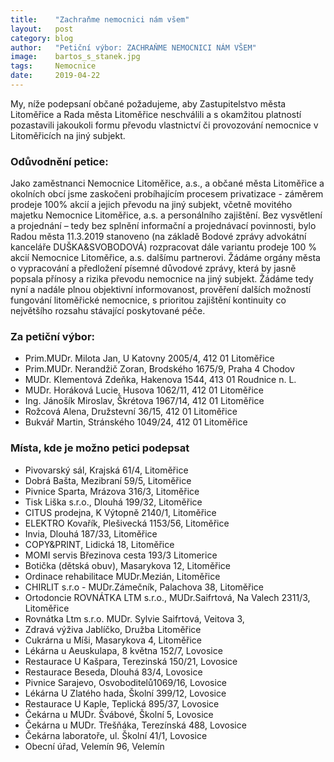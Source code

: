 ```yaml
---
title:	  "Zachraňme nemocnici nám všem"
layout:	  post
category: blog
author:	  "Petiční výbor: ZACHRAŇME NEMOCNICI NÁM VŠEM"
image:	  bartos_s_stanek.jpg
tags:	  Nemocnice
date:	  2019-04-22
---
```

My, níže podepsaní občané požadujeme, aby Zastupitelstvo města Litoměřice a Rada města Litoměřice neschválili a s okamžitou platností pozastavili jakoukoli formu převodu vlastnictví či provozování nemocnice v Litoměřicích na jiný subjekt.

### Odůvodnění petice:
Jako zaměstnanci Nemocnice Litoměřice, a.s., a občané města Litoměřice a okolních obcí jsme zaskočeni probíhajícím procesem privatizace - záměrem prodeje 100% akcií a jejich převodu na jiný subjekt, včetně movitého majetku Nemocnice Litoměřice, a.s. a personálního zajištění. Bez vysvětlení a projednání – tedy bez splnění informační a projednávací povinnosti, bylo Radou města 11.3.2019 stanoveno (na základě Bodové zprávy advokátní kanceláře DUŠKA&SVOBODOVÁ) rozpracovat dále variantu prodeje 100 % akcií Nemocnice Litoměřice, a.s. dalšímu partnerovi.
Žádáme orgány města o vypracování a předložení písemné důvodové zprávy, která by jasně popsala přínosy a rizika převodu nemocnice na jiný subjekt.
Žádáme tedy nyní a nadále plnou objektivní informovanost, prověření dalších možností fungování litoměřické nemocnice, s prioritou zajištění kontinuity co největšího rozsahu stávající poskytované péče.

### Za petiční výbor:
* Prim.MUDr. Milota Jan, U Katovny 2005/4, 412 01 Litoměřice
* Prim.MUDr. Nerandžič Zoran, Brodského 1675/9, Praha 4 Chodov
* MUDr. Klementová Zdeňka, Hakenova 1544, 413 01 Roudnice n. L.
* MUDr. Horáková Lucie, Husova 1062/11, 412 01 Litoměřice
* Ing. Jánošík Miroslav, Škrétova 1967/14, 412 01 Litoměřice
* Rožcová Alena, Družstevní 36/15, 412 01 Litoměřice
* Bukvář Martin, Stránského 1049/24, 412 01 Litoměřice

### Místa, kde je možno petici podepsat
* Pivovarský sál, Krajská 61/4, Litoměřice
* Dobrá Bašta, Mezibraní 59/5, Litoměřice
* Pivnice Sparta, Mrázova 316/3, Litoměřice
* Tisk Liška s.r.o., Dlouhá 199/32, Litoměřice
* CITUS prodejna, K Výtopně 2140/1, Litoměřice
* ELEKTRO Kovařík, Plešivecká 1153/56, Litoměřice
* Invia, Dlouhá 187/33, Litoměřice
* COPY&PRINT, Lidická 18, Litoměřice
* MOMI servis Březinova cesta 193/3 Litomerice
* Botička (dětská obuv), Masarykova 12, Litoměřice
* Ordinace rehabilitace MUDr.Mezián, Litoměřice
* CHIRLIT s.r.o - MUDr.Zámečník, Palachova 38, Litoměřice
* Ortodoncie ROVNÁTKA LTM s.r.o., MUDr.Saifrtová, Na Valech 2311/3, Litoměřice
* Rovnátka Ltm s.r.o. MUDr. Sylvie Saifrtová, Veitova 3,
* Zdravá výživa Jablíčko, Družba Litoměřice
* Cukrárna u Míši, Masarykova 4, Litoměřice
* Lékárna u Aeuskulapa, 8 května 152/7, Lovosice
* Restaurace U Kašpara, Terezinská 150/21, Lovosice
* Restaurace Beseda, Dlouhá 83/4, Lovosice
* Pivnice Sarajevo, Osvoboditelů1069/16, Lovosice
* Lékárna U Zlatého hada, Školní 399/12, Lovosice
* Restaurace U Kaple, Teplická 895/37, Lovosice
* Čekárna u MUDr. Švábové, Školní 5, Lovosice
* Čekárna u MUDr. Třešňáka, Terezínská 488, Lovosice
* Čekárna laboratoře, ul. Školní 41/1, Lovosice
* Obecní úřad, Velemín 96, Velemín
